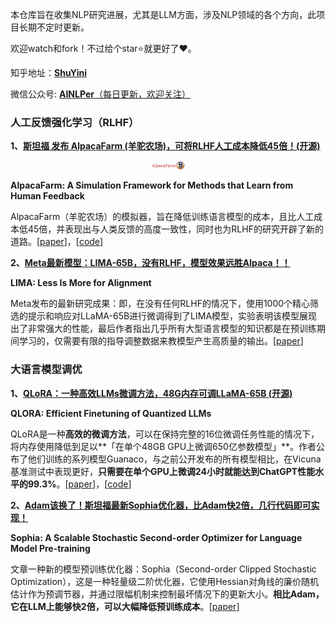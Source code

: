 本仓库旨在收集NLP研究进展，尤其是LLM方面，涉及NLP领域的各个方向，此项目长期不定时更新。

欢迎watch和fork！不过给个star⭐就更好了❤️。

知乎地址：[**ShuYini**](https://www.zhihu.com/people/wangjini521/activities)

微信公众号: [**AINLPer**（每日更新，欢迎关注）](https://mp.weixin.qq.com/s?__biz=MzUzOTgwNDMzOQ==&mid=2247487079&idx=1&sn=4aa0c38c7701148f28f67bc66a291b00&chksm=fac399bbcdb410ad4517460b96a071c08c3854d67d1beafa4caa424e9c12791dc1955be1f56e&token=802874842&lang=zh_CN#rd)

### 人工反馈强化学习（RLHF）

**1、[斯坦福 发布 AlpacaFarm (羊驼农场)，可将RLHF人工成本降低45倍！(开源)](https://mp.weixin.qq.com/s/CIF2F5Vx_RSN1-LwU_ppOQ)** 

<p align="center"><img src="assets/image-20230525141242754.png" alt="image-20230525141242754" style="zoom:25%;" height="50px" /> </p>

**AlpacaFarm: A Simulation Framework for Methods that Learn from Human Feedback**

AlpacaFarm（羊驼农场）的模拟器，旨在降低训练语言模型的成本，且比人工成本低45倍，并表现出与人类反馈的高度一致性，同时也为RLHF的研究开辟了新的道路。[[paper](https://tatsu-lab.github.io/alpaca_farm_paper.pdf)]，[[code](https://github.com/tatsu-lab/alpaca_farm)]

**2、[Meta最新模型：LIMA-65B，没有RLHF，模型效果远胜Alpaca！！](https://mp.weixin.qq.com/s/cA6HoPsLhPdQ_ntlL2MKDw)**

**LIMA: Less Is More for Alignment**

Meta发布的最新研究成果：即，在没有任何RLHF的情况下，使用1000个精心筛选的提示和响应对LLaMA-65B进行微调得到了LIMA模型，实验表明该模型展现出了非常强大的性能，最后作者指出几乎所有大型语言模型的知识都是在预训练期间学习的，仅需要有限的指导调整数据来教模型产生高质量的输出。[[paper](https://arxiv.org/pdf/2305.11206.pdf)]



### 大语言模型调优

**1、[QLoRA：一种高效LLMs微调方法，48G内存可调LLaMA-65B (开源)](https://mp.weixin.qq.com/s/U9uHJrg3FbUprlZ46dptTQ)**

**QLORA: Efficient Finetuning of Quantized LLMs**

QLoRA是一种**高效的微调方法**，可以在保持完整的16位微调任务性能的情况下，将内存使用降低到足以**「在单个48GB GPU上微调650亿参数模型」**。作者公布了他们训练的系列模型Guanaco，与之前公开发布的所有模型相比，在Vicuna基准测试中表现更好，**只需要在单个GPU上微调24小时就能达到ChatGPT性能水平的99.3%**。[[paper](https://arxiv.org/pdf/2305.14314.pdf)]，[[code](https://github.com/artidoro/qlora)]

**2、[Adam该换了！斯坦福最新Sophia优化器，比Adam快2倍，几行代码即可实现！](https://mp.weixin.qq.com/s?__biz=MzUzOTgwNDMzOQ==&mid=2247492294&idx=1&sn=1711a9003bcf92d2c9c6afba28fba561&chksm=fac0751acdb7fc0cb3dfa1c8667a1801cbe8fa6e16745386e1e620be79b47a112c9b33789dd8&token=338711096&lang=zh_CN#rd)**

**Sophia: A Scalable Stochastic Second-order Optimizer for Language Model Pre-training**

文章一种新的模型预训练优化器：Sophia（Second-order Clipped Stochastic Optimization），这是一种轻量级二阶优化器，它使用Hessian对角线的廉价随机估计作为预调节器，并通过限幅机制来控制最坏情况下的更新大小。**相比Adam，它在LLM上能够快2倍，可以大幅降低预训练成本**。[[paper](file:///C:/Users/Lenovo/Desktop/0526.pdf)]


